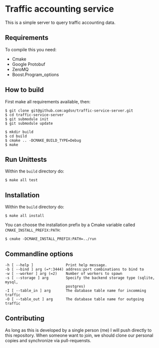 # Traffic accounting service

This is a simple server to query traffic accounting data.

## Requirements

To compile this you need:

* Cmake
* Google Protobuf
* ZeroMQ
* Boost.Program_options

## How to build

First make all requirements available, then:

    $ git clone git@github.com:agdsn/traffic-service-server.git
    $ cd traffic-service-server
    $ git submodule init
    $ git submodule update
    
    $ mkdir build
    $ cd build
    $ cmake .. -DCMAKE_BUILD_TYPE=Debug
    $ make

## Run Unittests

Within the `build` directory do:

    $ make all test

## Installation

Within the `build` directory do:

    $ make all install

You can choose the installation prefix by a Cmake variable
called `CMAKE_INSTALL_PREFIX:PATH`:

    $ cmake -DCMAKE_INSTALL_PREFIX:PATH=../run

## Commandline options

    -h [ --help ]               Print help message.
    -b [ --bind ] arg (=*:3444) address:port combinations to bind to
    -w [ --worker ] arg (=2)    Number of workers to spawn
    -s [ --storage ] arg        Specify the backend storage type (sqlite, mysql, 
                                postgres)
    -I [ --table_in ] arg       The database table name for incomming traffic
    -O [ --table_out ] arg      The database table name for outgoing traffic


## Contributing

As long as this is developed by a single person (me) I will push
directly to this repository. When someone want to join, we should
clone our personal copies and synchronize via pull-requensts.
